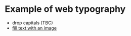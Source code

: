# Example of web typography

- drop capitals (TBC)
- [fill text with an image](https://front-end-materials.github.io/typography/image-as-text/)
